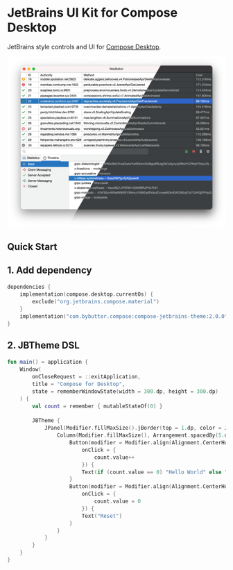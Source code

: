 # JetBrains UI Kit for Compose Desktop

JetBrains style controls and UI for [Compose Desktop](https://www.jetbrains.com/lp/compose/).

![screenshot](docs/screenshot.png)

## Quick Start

## 1. Add dependency

```kotlin
dependencies {
    implementation(compose.desktop.currentOs) {
        exclude("org.jetbrains.compose.material")
    }
    implementation("com.bybutter.compose:compose-jetbrains-theme:2.0.0")
}
```

## 2. JBTheme DSL

```kotlin
fun main() = application {
    Window(
        onCloseRequest = ::exitApplication,
        title = "Compose for Desktop",
        state = rememberWindowState(width = 300.dp, height = 300.dp)
    ) {
        val count = remember { mutableStateOf(0) }

        JBTheme {
            JPanel(Modifier.fillMaxSize().jBorder(top = 1.dp, color = JBTheme.panelColors.border)) {
                Column(Modifier.fillMaxSize(), Arrangement.spacedBy(5.dp)) {
                    Button(modifier = Modifier.align(Alignment.CenterHorizontally),
                        onClick = {
                            count.value++
                        }) {
                        Text(if (count.value == 0) "Hello World" else "Clicked ${count.value}!")
                    }
                    Button(modifier = Modifier.align(Alignment.CenterHorizontally),
                        onClick = {
                            count.value = 0
                        }) {
                        Text("Reset")
                    }
                }
            }
        }
    }
}
```